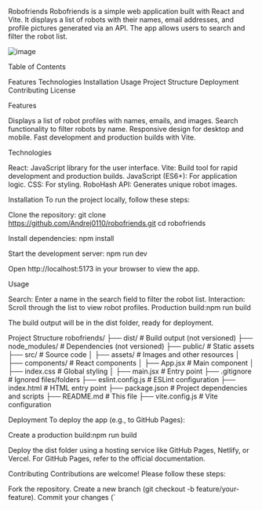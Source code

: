 Robofriends
Robofriends is a simple web application built with React and Vite. It displays a list of robots with their names, email addresses, and profile pictures generated via an API. The app allows users to search and filter the robot list.

![image](https://github.com/user-attachments/assets/b8bbf46a-cd64-4e4d-be4b-e81f884902d3)


Table of Contents

Features
Technologies
Installation
Usage
Project Structure
Deployment
Contributing
License

Features

Displays a list of robot profiles with names, emails, and images.
Search functionality to filter robots by name.
Responsive design for desktop and mobile.
Fast development and production builds with Vite.

Technologies

React: JavaScript library for the user interface.
Vite: Build tool for rapid development and production builds.
JavaScript (ES6+): For application logic.
CSS: For styling.
RoboHash API: Generates unique robot images.

Installation
To run the project locally, follow these steps:

Clone the repository:
git clone https://github.com/Andrej0110/robofriends.git
cd robofriends


Install dependencies:
npm install


Start the development server:
npm run dev

Open http://localhost:5173 in your browser to view the app.


Usage

Search: Enter a name in the search field to filter the robot list.
Interaction: Scroll through the list to view robot profiles.
Production build:npm run build

 The build output will be in the dist folder, ready for deployment.

Project Structure
robofriends/
├── dist/                # Build output (not versioned)
├── node_modules/        # Dependencies (not versioned)
├── public/             # Static assets
├── src/                # Source code
│   ├── assets/         # Images and other resources
│   ├── components/     # React components
│   ├── App.jsx         # Main component
│   ├── index.css       # Global styling
│   ├── main.jsx        # Entry point
├── .gitignore          # Ignored files/folders
├── eslint.config.js    # ESLint configuration
├── index.html          # HTML entry point
├── package.json        # Project dependencies and scripts
├── README.md           # This file
├── vite.config.js      # Vite configuration

Deployment
To deploy the app (e.g., to GitHub Pages):

Create a production build:npm run build


Deploy the dist folder using a hosting service like GitHub Pages, Netlify, or Vercel.
For GitHub Pages, refer to the official documentation.

Contributing
Contributions are welcome! Please follow these steps:

Fork the repository.
Create a new branch (git checkout -b feature/your-feature).
Commit your changes (`

